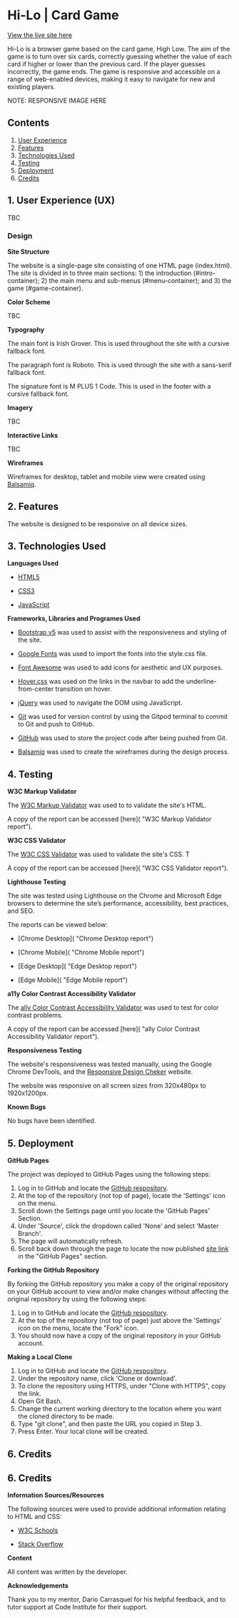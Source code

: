 # Hi-Lo | Card Game

[View the live site here](https://mattgriffindev.github.io/hi-lo/ "Hi-Lo Game")

Hi-Lo is a browser game based on the card game, High Low. The aim of the game is to turn over six cards, correctly guessing whether the value of each card if higher or lower than the previous card. If the player guesses incorrectly, the game ends. The game is responsive and accessible on a range of web-enabled devices, making it easy to navigate for new and existing players.

NOTE: RESPONSIVE IMAGE HERE

## Contents

1. [User Experience](#1-user-experience-ux)
2. [Features](#2-features)
3. [Technologies Used](#3-technologies-used)
4. [Testing](#4-testing)
5. [Deployment](#5-deployment)
6. [Credits](#6-credits)


## 1. User Experience (UX)

TBC

### Design

**Site Structure**

The website is a single-page site consisting of one HTML page (index.html). The site is divided in to three main sections: 1) the introduction (#intro-container); 2) the main menu and sub-menus (#menu-container); and 3) the game (#game-container).

**Color Scheme**

TBC

**Typography**

The main font is Irish Grover. This is used throughout the site with a cursive fallback font.

The paragraph font is Roboto. This is used through the site with a sans-serif fallback font.

The signature font is M PLUS 1 Code. This is used in the footer with a cursive fallback font.

**Imagery**

TBC

**Interactive Links**

TBC

**Wireframes**

Wireframes for desktop, tablet and mobile view were created using [Balsamiq](https://balsamiq.com/wireframes/ "Balsamiq").

## 2. Features

The website is designed to be responsive on all device sizes.

## 3. Technologies Used

**Languages Used**

- [HTML5](https://en.wikipedia.org/wiki/HTML5 "HTML5")

- [CSS3](https://en.wikipedia.org/wiki/Cascading_Style_Sheets "CSS3")

- [JavaScript](https://en.wikipedia.org/wiki/JavaScript "JavaScript")

**Frameworks, Libraries and Programes Used**

- [Bootstrap v5](https://getbootstrap.com/docs/5.0/getting-started/introduction/ "Bootstrap v5") was used to assist with the responsiveness and styling of the site.

- [Google Fonts](https://fonts.google.com/ "Google Fonts") was used to import the fonts into the style.css file.

- [Font Awesome](https://fontawesome.com/ "Font Awesome") was used to add icons for aesthetic and UX purposes.

- [Hover.css](https://ianlunn.github.io/Hover/ "Hover.css") was used on the links in the navbar to add the underline-from-center transition on hover.

- [jQuery](https://jquery.com/ "jQuery") was used to navigate the DOM using JavaScript.

- [Git](https://git-scm.com/ "Git") was used for version control by using the Gitpod terminal to commit to Git and push to GitHub.

- [GitHub](https://github.com/ "GitHub") was used to store the project code after being pushed from Git.

- [Balsamiq](https://balsamiq.com/ "Balsamiq") was used to create the wireframes during the design process.

## 4. Testing

**W3C Markup Validator**

The [W3C Markup Validator](https://validator.w3.org/ "W3C Markup Validator") was used to to validate the site's HTML.

A copy of the report can be accessed [here]( "W3C Markup Validator report").

**W3C CSS Validator**

The [W3C CSS Validator](https://jigsaw.w3.org/css-validator/ "W3C CSS Validator") was used to validate the site's CSS. T

A copy of the report can be accessed [here]( "W3C CSS Validator report").

**Lighthouse Testing**

The site was tested using Lighthouse on the Chrome and Microsoft Edge browsers to determine the site’s performance, accessibility, best practices, and SEO.

The reports can be viewed below:

- [Chrome Desktop]( "Chrome Desktop report")

- [Chrome Mobile]( "Chrome Mobile report")

- [Edge Desktop]( "Edge Desktop report")

- [Edge Mobile]( "Edge Mobile report")

**a11y Color Contrast Accessibility Validator**

The [ally Color Contrast Accessibility Validator](https://color.a11y.com/Contrast/ "ally Color Contrast Accessibility Validator") was used to test for color contrast problems.

A copy of the report can be accessed [here]( "ally Color Contrast Accessibility Validator report").

**Responsiveness Testing**

The website's responsiveness was tested manually, using the Google Chrome DevTools, and the [Responsive Design Cheker](https://responsivedesignchecker.com/ "Responsive Design Checker") website.

The website was responsive on all screen sizes from 320x480px to 1920x1200px.

**Known Bugs**

No bugs have been identified.

## 5. Deployment

**GitHub Pages**

The project was deployed to GitHub Pages using the following steps:

1.	Log in to GitHub and locate the [GitHub respository](https://github.com/mattgriffindev/hi-lo/ "GitHub respository").
2.	At the top of the repository (not top of page), locate the 'Settings' icon on the menu.
3.	Scroll down the Settings page until you locate the 'GitHub Pages' Section.
4.	Under 'Source', click the dropdown called 'None' and select 'Master Branch'.
5.	The page will automatically refresh.
6.	Scroll back down through the page to locate the now published [site link](https://mattgriffindev.github.io/hi-lo/index.html "Hi-Lo") in the "GitHub Pages" section.

**Forking the GitHub Repository**

By forking the GitHub repository you make a copy of the original repository on your GitHub account to view and/or make changes without affecting the original repository by using the following steps:

1.	Log in to GitHub and locate the [GitHub respository](https://github.com/mattgriffindev/hi-lo/ "GitHub respository").
2.	At the top of the repository (not top of page) just above the 'Settings' icon on the menu, locate the "Fork" icon.
3.	You should now have a copy of the original repository in your GitHub account.

**Making a Local Clone**

1.	Log in to GitHub and locate the [GitHub respository](https://github.com/mattgriffindev/hi-lo/ "GitHub respository").
2.	Under the repository name, click 'Clone or download'.
3.	To clone the repository using HTTPS, under "Clone with HTTPS", copy the link.
4.	Open Git Bash.
5.	Change the current working directory to the location where you want the cloned directory to be made.
6.	Type "git clone", and then paste the URL you copied in Step 3.
7.	Press Enter. Your local clone will be created.

## 6. Credits

## 6. Credits

**Information Sources/Resources**

The following sources were used to provide additional information relating to HTML and CSS:

- [W3C Schools](https://www.w3schools.com/ "W3C Schools") 

- [Stack Overflow](https://stackoverflow.com// "Stack Overflow") 

**Content**

All content was written by the developer.

**Acknowledgements**

Thank you to my mentor, Dario Carrasquel for his helpful feedback, and to tutor support at Code Institute for their support.


